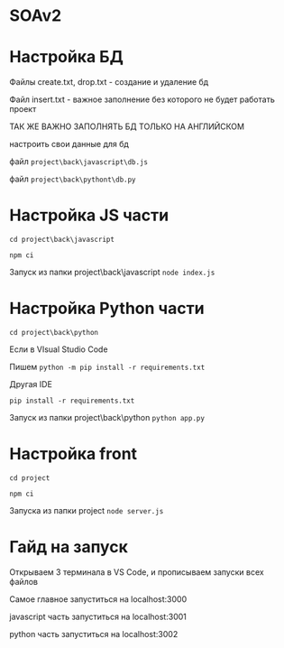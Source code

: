 # SOAv2

# Настройка БД

Файлы create.txt, drop.txt - создание и удаление бд

Файл insert.txt - важное заполнение без которого не будет работать проект

ТАК ЖЕ ВАЖНО ЗАПОЛНЯТЬ БД ТОЛЬКО НА АНГЛИЙСКОМ

настроить свои данные для бд

файл `project\back\javascript\db.js`

файл `project\back\pythont\db.py`

# Настройка JS части

`cd project\back\javascript`

`npm ci`

Запуск из папки project\back\javascript `node index.js`

# Настройка Python части

`cd project\back\python`

Если в VIsual Studio Code

Пишем `python -m pip install -r requirements.txt`

Другая IDE

`pip install -r requirements.txt`

Запуск из папки project\back\python `python app.py`

# Настройка front 

`cd project`

`npm ci`

Запуска из папки project `node server.js`

# Гайд на запуск

Открываем 3 терминала в VS Code, и прописываем запуски всех файлов

Самое главное запуститься на localhost:3000

javascript часть запуститься на localhost:3001

python часть запуститься на localhost:3002


